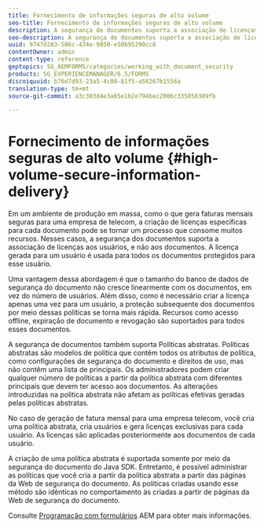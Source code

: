 ```yaml
---
title: Fornecimento de informações seguras de alto volume
seo-title: Fornecimento de informações seguras de alto volume
description: A segurança de documentos suporta a associação de licenças aos usuários, em vez de aos documentos em ambientes de produção em massa.
seo-description: A segurança de documentos suporta a associação de licenças aos usuários, em vez de aos documentos em ambientes de produção em massa.
uuid: 9747d283-506c-434e-9850-e50b95290cc8
contentOwner: admin
content-type: reference
geptopics: SG_AEMFORMS/categories/working_with_document_security
products: SG_EXPERIENCEMANAGER/6.5/FORMS
discoiquuid: b76d7d93-23a5-4c08-81f5-a56267b1556a
translation-type: tm+mt
source-git-commit: a3c303d4e3a85e1b2e794bec2006c335056309fb

---
```



# Fornecimento de informações seguras de alto volume {#high-volume-secure-information-delivery}

Em um ambiente de produção em massa, como o que gera faturas mensais seguras para uma empresa de telecom, a criação de licenças específicas para cada documento pode se tornar um processo que consome muitos recursos. Nesses casos, a segurança dos documentos suporta a associação de licenças aos usuários, e não aos documentos. A licença gerada para um usuário é usada para todos os documentos protegidos para esse usuário.

Uma vantagem dessa abordagem é que o tamanho do banco de dados de segurança do documento não cresce linearmente com os documentos, em vez do número de usuários. Além disso, como é necessário criar a licença apenas uma vez para um usuário, a proteção subsequente dos documentos por meio dessas políticas se torna mais rápida. Recursos como acesso offline, expiração de documento e revogação são suportados para todos esses documentos.

A segurança de documentos também suporta Políticas abstratas. Políticas abstratas são modelos de política que contêm todos os atributos de política, como configurações de segurança do documento e direitos de uso, mas não contêm uma lista de principais. Os administradores podem criar qualquer número de políticas a partir da política abstrata com diferentes principais que devem ter acesso aos documentos. As alterações introduzidas na política abstrata não afetam as políticas efetivas geradas pelas políticas abstratas.

No caso de geração de fatura mensal para uma empresa telecom, você cria uma política abstrata, cria usuários e gera licenças exclusivas para cada usuário. As licenças são aplicadas posteriormente aos documentos de cada usuário.

A criação de uma política abstrata é suportada somente por meio da segurança do documento do Java SDK. Entretanto, é possível administrar as políticas que você cria a partir da política abstrata a partir das páginas da Web de segurança do documento. As políticas criadas usando esse método são idênticas no comportamento às criadas a partir de páginas da Web de segurança do documento.

Consulte [Programação com formulários](https://www.adobe.com/go/learn_aemforms_programming_63) AEM para obter mais informações.
